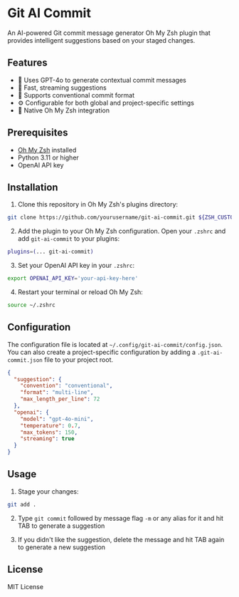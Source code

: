 # Git AI Commit

An AI-powered Git commit message generator Oh My Zsh plugin that provides intelligent suggestions based on your staged changes.

## Features

- 🤖 Uses GPT-4o to generate contextual commit messages
- 🚀 Fast, streaming suggestions
- 🎯 Supports conventional commit format
- ⚙️ Configurable for both global and project-specific settings
- 🔌 Native Oh My Zsh integration

## Prerequisites

- [Oh My Zsh](https://ohmyz.sh/) installed
- Python 3.11 or higher
- OpenAI API key

## Installation

1. Clone this repository in Oh My Zsh's plugins directory:

```bash
git clone https://github.com/yourusername/git-ai-commit.git ${ZSH_CUSTOM:-~/.oh-my-zsh/custom}/plugins/git-ai-commit
```

2. Add the plugin to your Oh My Zsh configuration. Open your `.zshrc` and add `git-ai-commit` to your plugins:

```bash
plugins=(... git-ai-commit)
```

3. Set your OpenAI API key in your `.zshrc`:

```bash
export OPENAI_API_KEY='your-api-key-here'
```

4. Restart your terminal or reload Oh My Zsh:

```bash
source ~/.zshrc
```

## Configuration

The configuration file is located at `~/.config/git-ai-commit/config.json`. You can also create a project-specific configuration by adding a `.git-ai-commit.json` file to your project root.

```json
{
  "suggestion": {
    "convention": "conventional",
    "format": "multi-line",
    "max_length_per_line": 72
  },
  "openai": {
    "model": "gpt-4o-mini",
    "temperature": 0.7,
    "max_tokens": 150,
    "streaming": true
  }
}
```

## Usage

1. Stage your changes:
```bash
git add .
```

2. Type `git commit` followed by message flag `-m` or any alias for it and hit TAB to generate a suggestion

3. If you didn't like the suggestion, delete the message and hit TAB again to generate a new suggestion

## License

MIT License
